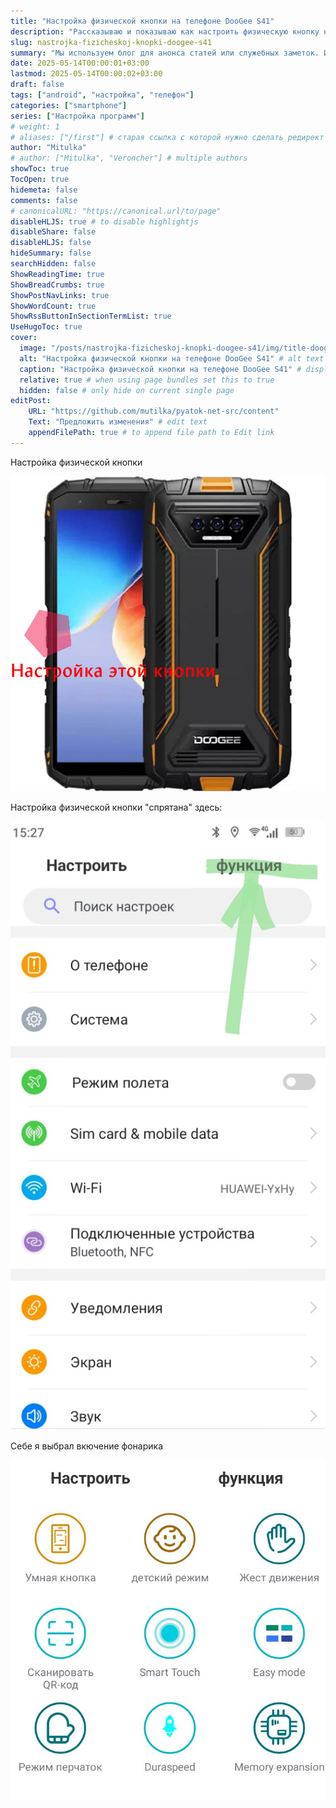 ```yaml
---
title: "Настройка физической кнопки на телефоне DooGee S41"
description: "Рассказываю и показываю как настроить физическую кнопку на телефоне Doogee S41"
slug: nastrojka-fizicheskoj-knopki-doogee-s41
summary: "Мы используем блог для анонса статей или служебных заметок. Информация в них может быть не актуальной или даже не верной! Актуальную информацию смотрите в разделе «Проекты»."
date: 2025-05-14T00:00:01+03:00
lastmod: 2025-05-14T00:00:02+03:00
draft: false
tags: ["android", "настройка", "телефон"]
categories: ["smartphone"]
series: ["Настройка программ"]
# weight: 1
# aliases: ["/first"] # старая ссылка с которой нужно сделать редирект
author: "Mitulka"
# author: ["Mitulka", "Veroncher"] # multiple authors
showToc: true
TocOpen: true
hidemeta: false
comments: false
# canonicalURL: "https://canonical.url/to/page"
disableHLJS: true # to disable highlightjs
disableShare: false
disableHLJS: false
hideSummary: false
searchHidden: false
ShowReadingTime: true
ShowBreadCrumbs: true
ShowPostNavLinks: true
ShowWordCount: true
ShowRssButtonInSectionTermList: true
UseHugoToc: true
cover:
  image: "/posts/nastrojka-fizicheskoj-knopki-doogee-s41/img/title-doogee-s41-max-orange-button-tuning.jpg" # путь к обложке поста
  alt: "Настройка физической кнопки на телефоне DooGee S41" # alt text
  caption: "Настройка физической кнопки на телефоне DooGee S41" # display caption under cover
  relative: true # when using page bundles set this to true
  hidden: false # only hide on current single page
editPost:
    URL: "https://github.com/mutilka/pyatok-net-src/content"
    Text: "Предложить изменения" # edit text
    appendFilePath: true # to append file path to Edit link
---
```


Настройка физической кнопки

![Настройка физической кнопки](img/1-doogee-s41-max-orange-button-tuning.jpg)

Настройка физической кнопки "спрятана" здесь:

![Настройка физической кнопки "спрятана" здесь](img/2-doogee-s41-max-orange-button-tuning.jpg)

Себе я выбрал вкючение фонарика

![Себе я выбрал вкючение фонарика](img/3-doogee-s41-max-orange-button-tuning.jpg)